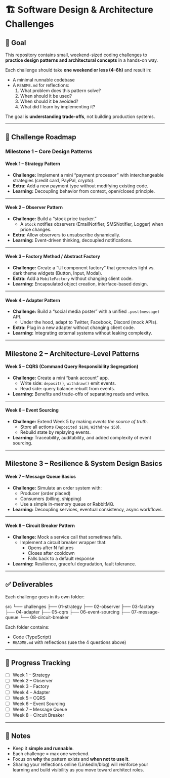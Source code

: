 # 🏗️ Software Design & Architecture Challenges

## 🎯 Goal
This repository contains small, weekend-sized coding challenges to **practice design patterns and architectural concepts** in a hands-on way.  

Each challenge should take **one weekend or less (4–6h)** and result in:
- A minimal runnable codebase
- A `README.md` for reflections:
  1. What problem does this pattern solve?
  2. When should it be used?
  3. When should it be avoided?
  4. What did I learn by implementing it?

The goal is **understanding trade-offs**, not building production systems.

---

## 📅 Challenge Roadmap

### Milestone 1 – Core Design Patterns

#### Week 1 – Strategy Pattern
- **Challenge:** Implement a mini “payment processor” with interchangeable strategies (credit card, PayPal, crypto).
- **Extra:** Add a new payment type without modifying existing code.
- **Learning:** Decoupling behavior from context, open/closed principle.

---

#### Week 2 – Observer Pattern
- **Challenge:** Build a “stock price tracker.”  
  - A `Stock` notifies observers (EmailNotifier, SMSNotifier, Logger) when price changes.  
- **Extra:** Allow observers to unsubscribe dynamically.  
- **Learning:** Event-driven thinking, decoupled notifications.

---

#### Week 3 – Factory Method / Abstract Factory
- **Challenge:** Create a “UI component factory” that generates light vs. dark theme widgets (Button, Input, Modal).  
- **Extra:** Add a `MobileFactory` without changing client code.  
- **Learning:** Encapsulated object creation, interface-based design.

---

#### Week 4 – Adapter Pattern
- **Challenge:** Build a “social media poster” with a unified `.post(message)` API.  
  - Under the hood, adapt to Twitter, Facebook, Discord (mock APIs).  
- **Extra:** Plug in a new adapter without changing client code.  
- **Learning:** Integrating external systems without leaking complexity.

---

## Milestone 2 – Architecture-Level Patterns

#### Week 5 – CQRS (Command Query Responsibility Segregation)
- **Challenge:** Create a mini “bank account” app.  
  - Write side: `deposit()`, `withdraw()` emit events.  
  - Read side: query balance rebuilt from events.  
- **Learning:** Benefits and trade-offs of separating reads and writes.

---

#### Week 6 – Event Sourcing
- **Challenge:** Extend Week 5 by making *events the source of truth*.  
  - Store all actions (`Deposited $100`, `Withdrew $50`).  
  - Rebuild state by replaying events.  
- **Learning:** Traceability, auditability, and added complexity of event sourcing.

---

## Milestone 3 – Resilience & System Design Basics

#### Week 7 – Message Queue Basics
- **Challenge:** Simulate an order system with:  
  - Producer (order placed)  
  - Consumers (billing, shipping)  
  - Use a simple in-memory queue or RabbitMQ.  
- **Learning:** Decoupling services, eventual consistency, async workflows.

---

#### Week 8 – Circuit Breaker Pattern
- **Challenge:** Mock a service call that sometimes fails.  
  - Implement a circuit breaker wrapper that:  
    - Opens after N failures  
    - Closes after cooldown  
    - Falls back to a default response  
- **Learning:** Resilience, graceful degradation, fault tolerance.

---

## ✅ Deliverables
Each challenge goes in its own folder:

src
└── challenges
    ├── 01-strategy
    ├── 02-observer
    ├── 03-factory
    ├── 04-adapter
    ├── 05-cqrs
    ├── 06-event-sourcing
    ├── 07-message-queue
    └── 08-circuit-breaker

Each folder contains:
- Code (TypeScript)
- `README.md` with reflections (use the 4 questions above)

---

## 🚀 Progress Tracking
- [ ] Week 1 – Strategy  
- [ ] Week 2 – Observer  
- [ ] Week 3 – Factory  
- [ ] Week 4 – Adapter  
- [ ] Week 5 – CQRS  
- [ ] Week 6 – Event Sourcing  
- [ ] Week 7 – Message Queue  
- [ ] Week 8 – Circuit Breaker  

---

## 📌 Notes
- Keep it **simple and runnable**.  
- Each challenge = max one weekend.  
- Focus on **why** the pattern exists and **when not to use it**.  
- Sharing your reflections online (LinkedIn/blog) will reinforce your learning and build visibility as you move toward architect roles.
